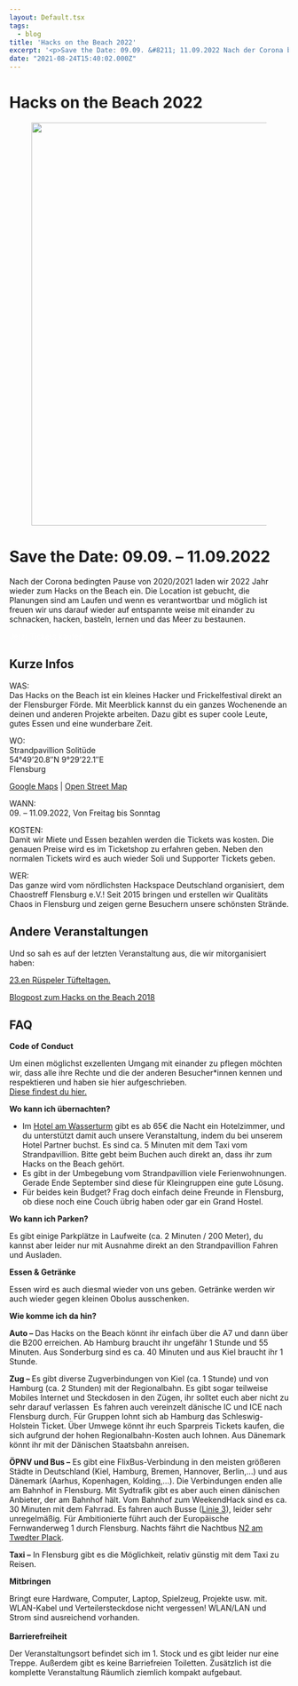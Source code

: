 ```yaml
---
layout: Default.tsx
tags:
  - blog
title: 'Hacks on the Beach 2022'
excerpt: '<p>Save the Date: 09.09. &#8211; 11.09.2022 Nach der Corona bedingten Pause von 2020/2021 laden wir 2022 Jahr wieder zum Hacks on the Beach ein. Die Location ist gebucht, die Planungen <a href="https://chaostreff-flensburg.de/2021/hacks-on-the-beach-2022/" class="more-link">[&hellip;]</a></p>'
date: "2021-08-24T15:40:02.000Z"
---
```

# Hacks on the Beach 2022


<figure class="wp-block-image size-large"><img decoding="async" loading="lazy" width="1024" height="726" src="http://chaostreff-flensburg.de/wp-content/uploads/2021/06/hotb-postkarte-ohne-jahr.jpeg" alt="" class="wp-image-1529" srcset="https://chaostreff-flensburg.de/wp-content/uploads/2021/06/hotb-postkarte-ohne-jahr.jpeg 1024w, https://chaostreff-flensburg.de/wp-content/uploads/2021/06/hotb-postkarte-ohne-jahr-300x213.jpeg 300w, https://chaostreff-flensburg.de/wp-content/uploads/2021/06/hotb-postkarte-ohne-jahr-768x545.jpeg 768w, https://chaostreff-flensburg.de/wp-content/uploads/2021/06/hotb-postkarte-ohne-jahr-705x500.jpeg 705w" sizes="(max-width: 1024px) 100vw, 1024px" /></figure>



<h1>Save the Date: 09.09. &#8211; 11.09.2022</h1>



<p>Nach der Corona bedingten Pause von 2020/2021 laden wir 2022 Jahr wieder zum Hacks on the Beach ein. Die Location ist gebucht, die Planungen sind am Laufen und wenn es verantwortbar und möglich ist freuen wir uns darauf wieder auf entspannte weise mit einander zu schnacken, hacken, basteln, lernen und das Meer zu bestaunen.</p>



<div class="wp-container-1 wp-block-buttons">
<div class="wp-block-button" style="color: white"><a class="wp-block-button__link" href="https://tickets.chaostreff-flensburg.de/ctfl/hotb22/" style="color:white">Jetzt Tickets kaufen</a></div>
</div>



<h2>Kurze Infos</h2>



<p>WAS:<br>Das&nbsp;Hacks&nbsp;on&nbsp;the&nbsp;Beach&nbsp;ist ein kleines Hacker und&nbsp;Frickelfestival&nbsp;direkt an der Flensburger Förde. Mit Meerblick kannst du ein ganzes Wochenende an deinen und anderen Projekte arbeiten. Dazu gibt es super coole Leute, gutes Essen und eine&nbsp;wunderbare&nbsp;Zeit.</p>



<p>WO:<br>Strandpavillion Solitüde<br>54°49’20.8″N 9°29’22.1″E<br>Flensburg</p>



<p><a rel="noreferrer noopener" href="https://www.google.com/maps/place/Solitude+Restaurant/@54.8213002,9.4866206,17z/data=!4m5!3m4!1s0x47b343af6afc09e5:0x8d4742d2e8b0b4af!8m2!3d54.8207686!4d9.4882353" target="_blank">Google Maps</a>&nbsp;|&nbsp;<a rel="noreferrer noopener" href="https://www.openstreetmap.org/search?query=54.82238%2C9.48952#map=19/54.82238/9.48952" target="_blank">Open Street Map</a></p>



<p>WANN:<br>09. – 11.09.2022, Von Freitag bis Sonntag</p>



<p>KOSTEN:<br>Damit wir Miete und Essen bezahlen werden die Tickets was kosten. Die genauen Preise wird es im Ticketshop zu erfahren geben. Neben den normalen Tickets wird es auch wieder Soli und Supporter Tickets geben.</p>



<p>WER:<br>Das ganze wird vom nördlichsten Hackspace Deutschland organisiert, dem Chaostreff Flensburg e.V.! Seit 2015 bringen und erstellen wir Qualitäts Chaos in Flensburg und zeigen gerne Besuchern unsere schönsten Strände.</p>



<h2>Andere Veranstaltungen</h2>



<p>Und so sah es auf der letzten Veranstaltung aus, die wir mitorganisiert haben:</p>



<p><a href="http://xn--rtta-0rab.de/">23.en Rüspeler Tüfteltagen.</a></p>



<p><a href="https://chaostreff-flensburg.de/2018/cyber-sand-und-strand-beim-hacks-on-the-beach/">Blogpost zum Hacks on the Beach 2018</a></p>



<h2>FAQ</h2>



<p><strong>Code of Conduct</strong></p>



<p>Um einen möglichst exzellenten Umgang mit einander zu pflegen möchten wir, dass alle ihre Rechte und die der anderen Besucher*innen kennen und respektieren und haben sie hier aufgeschrieben.<br><a href="https://chaostreff-flensburg.de/2019/hacks-on-the-beach-2019-code-of-conduct/">Diese findest du hier.</a></p>



<p><strong>Wo kann ich übernachten?</strong></p>



<ul><li>Im&nbsp;<a rel="noreferrer noopener" href="https://www.hotel-am-wasserturm.com/" target="_blank">Hotel am Wasserturm</a>&nbsp;gibt es ab 65€ die Nacht ein Hotelzimmer, und du unterstützt damit auch unsere Veranstaltung, indem du bei unserem Hotel Partner buchst. Es sind ca. 5 Minuten mit dem Taxi vom Strandpavillion. Bitte gebt beim Buchen auch direkt an, dass ihr zum Hacks on the Beach gehört.&nbsp;</li><li>Es gibt in der Umbegebung vom Strandpavillion viele Ferienwohnungen. Gerade Ende September sind diese für Kleingruppen eine gute Lösung.</li><li>Für beides kein Budget? Frag doch einfach deine Freunde in Flensburg, ob diese noch eine Couch übrig haben oder gar ein Grand Hostel.&nbsp;</li></ul>



<p id="parken"><strong>Wo kann ich Parken?</strong></p>



<p>Es gibt einige Parkplätze in Laufweite (ca. 2 Minuten / 200 Meter), du kannst aber leider nur mit Ausnahme direkt an den Strandpavillion Fahren und Ausladen.&nbsp;</p>



<p><strong>Essen &amp; Getränke</strong></p>



<p>Essen wird es auch diesmal wieder von uns geben.&nbsp;Getränke werden wir auch wieder gegen kleinen Obolus ausschenken.&nbsp;</p>



<p id="anfahrt"><strong>Wie komme ich da hin?</strong></p>



<p><strong>Auto –&nbsp;</strong>Das Hacks on the Beach könnt ihr einfach über die A7 und dann über die B200 erreichen. Ab Hamburg braucht ihr ungefähr 1 Stunde und 55 Minuten. Aus Sonderburg sind es ca. 40 Minuten und aus Kiel braucht ihr 1 Stunde.</p>



<p><strong>Zug –&nbsp;</strong>Es gibt diverse Zugverbindungen von Kiel (ca. 1 Stunde) und von Hamburg (ca. 2 Stunden) mit der Regionalbahn. Es gibt sogar teilweise Mobiles Internet und Steckdosen in den Zügen, ihr solltet euch aber nicht zu sehr darauf verlassen&nbsp;&nbsp;Es fahren auch vereinzelt dänische IC und ICE nach Flensburg durch. Für Gruppen lohnt sich ab Hamburg das Schleswig-Holstein Ticket. Über Umwege könnt ihr euch Sparpreis Tickets kaufen, die sich aufgrund der hohen Regionalbahn-Kosten auch lohnen. Aus Dänemark könnt ihr mit der Dänischen Staatsbahn anreisen.</p>



<p><strong>ÖPNV und Bus –</strong>&nbsp;Es gibt eine FlixBus-Verbindung in den meisten größeren Städte in Deutschland (Kiel, Hamburg, Bremen, Hannover, Berlin,…) und aus Dänemark (Aarhus, Kopenhagen, Kolding,…). Die Verbindungen enden alle am Bahnhof in Flensburg. Mit Sydtrafik gibt es aber auch einen dänischen Anbieter, der am Bahnhof hält. Vom Bahnhof zum WeekendHack sind es ca. 30 Minuten mit dem Fahrrad. Es fahren auch Busse (<a rel="noreferrer noopener" href="http://www.aktiv-bus.de/fahrplan/linienfahrplaene/PDF-2017_18/Linie-3-ab-10.12.17.pdf" target="_blank">Linie 3</a>), leider sehr unregelmäßig. Für Ambitionierte führt auch der Europäische Fernwanderweg 1 durch Flensburg. Nachts fährt die Nachtbus&nbsp;<a href="http://www.aktiv-bus.de/fahrplan/linienfahrplaene/PDF-2017_18/Linie-N2-ab-10.12.17.pdf" target="_blank" rel="noreferrer noopener">N2 am Twedter Plack</a>.</p>



<p><strong>Taxi –</strong>&nbsp;In Flensburg gibt es die Möglichkeit, relativ günstig mit dem Taxi zu Reisen.</p>



<p><strong>Mitbringen</strong></p>



<p>Bringt eure Hardware, Computer, Laptop, Spielzeug, Projekte usw. mit. WLAN-Kabel und Verteilersteckdose nicht vergessen! WLAN/LAN und Strom sind ausreichend vorhanden.<br><br><strong>Barrierefreiheit</strong></p>



<p>Der Veranstaltungsort befindet sich im 1. Stock und es gibt leider nur eine Treppe.&nbsp;Außerdem gibt es keine Barriefreien Toiletten. Zusätzlich ist die komplette Veranstaltung Räumlich ziemlich kompakt aufgebaut. </p>

